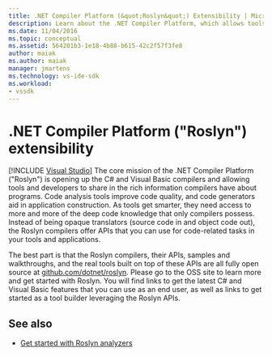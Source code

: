 ```yaml
---
title: .NET Compiler Platform (&quot;Roslyn&quot;) Extensibility | Microsoft Docs
description: Learn about the .NET Compiler Platform, which allows tools and developers to share in the rich information compilers have about programs.
ms.date: 11/04/2016
ms.topic: conceptual
ms.assetid: 564201b3-1e18-4b88-b615-42c2f57f3fe8
author: maiak
ms.author: maiak
manager: jmartens
ms.technology: vs-ide-sdk
ms.workload:
- vssdk
---
```

# .NET Compiler Platform (&quot;Roslyn&quot;) extensibility

 [!INCLUDE [Visual Studio](~/includes/applies-to-version/vs-windows-only.md)]
The core mission of the .NET Compiler Platform ("Roslyn") is opening up the C# and Visual Basic compilers and allowing tools and developers to share in the rich information compilers have about programs. Code analysis tools improve code quality, and code generators aid in application construction. As tools get smarter, they need access to more and more of the deep code knowledge that only compilers possess. Instead of being opaque translators (source code in and object code out), the Roslyn compilers offer APIs that you can use for code-related tasks in your tools and applications.

 The best part is that the Roslyn compilers, their APIs, samples and walkthroughs, and the real tools built on top of these APIs are all fully open source at [github.com/dotnet/roslyn](https://github.com/dotnet/Roslyn). Please go to the OSS site to learn more and get started with Roslyn. You will find links to get the latest C# and Visual Basic features that you can use as an end user, as well as links to get started as a tool builder leveraging the Roslyn APIs.

## See also
- [Get started with Roslyn analyzers](../extensibility/getting-started-with-roslyn-analyzers.md)

